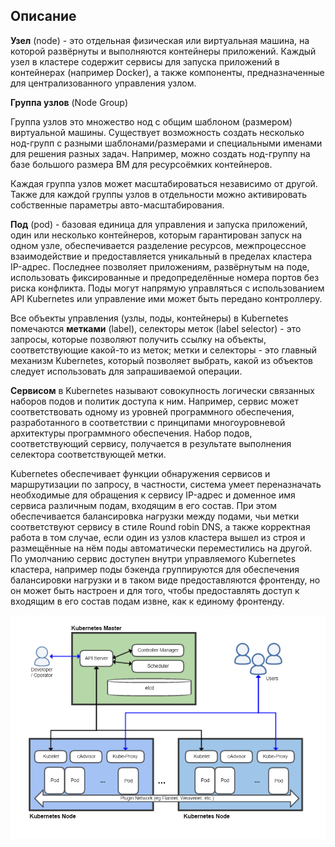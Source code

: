 ## Описание

**Узел** (node) - это отдельная физическая или виртуальная машина, на которой развёрнуты и выполняются контейнеры приложений. Каждый узел в кластере содержит сервисы для запуска приложений в контейнерах (например Docker), а также компоненты, предназначенные для централизованного управления узлом.

**Группа узлов** (Node Group)

Группа узлов это множество нод с общим шаблоном (размером) виртуальной машины. Существует возможность создать несколько нод-групп с разными шаблонами/размерами и специальными именами для решения разных задач. Например, можно создать нод-группу на базе большого размера ВМ для ресурсоёмких контейнеров.

Каждая группа узлов может масштабироваться независимо от другой. Также для каждой группы узлов в отдельности можно активировать собственные параметры авто-масштабирования.

**Под** (pod) - базовая единица для управления и запуска приложений, один или несколько контейнеров, которым гарантирован запуск на одном узле, обеспечивается разделение ресурсов, межпроцессное взаимодействие и предоставляется уникальный в пределах кластера IP-адрес. Последнее позволяет приложениям, развёрнутым на поде, использовать фиксированные и предопределённые номера портов без риска конфликта. Поды могут напрямую управляться с использованием API Kubernetes или управление ими может быть передано контроллеру.

Все объекты управления (узлы, поды, контейнеры) в Kubernetes помечаются **метками** (label), селекторы меток (label selector) - это запросы, которые позволяют получить ссылку на объекты, соответствующие какой-то из меток; метки и селекторы - это главный механизм Kubernetes, который позволяет выбрать, какой из объектов следует использовать для запрашиваемой операции.

**Сервисом** в Kubernetes называют совокупность логически связанных наборов подов и политик доступа к ним. Например, сервис может соответствовать одному из уровней программного обеспечения, разработанного в соответствии с принципами многоуровневой архитектуры программного обеспечения. Набор подов, соответствующий сервису, получается в результате выполнения селектора соответствующей метки.

Kubernetes обеспечивает функции обнаружения сервисов и маршрутизации по запросу, в частности, система умеет переназначать необходимые для обращения к сервису IP-адрес и доменное имя сервиса различным подам, входящим в его состав. При этом обеспечивается балансировка нагрузки между подами, чьи метки соответствуют сервису в стиле Round robin DNS, а также корректная работа в том случае, если один из узлов кластера вышел из строя и размещённые на нём поды автоматически переместились на другой. По умолчанию сервис доступен внутри управляемого Kubernetes кластера, например поды бэкенда группируются для обеспечения балансировки нагрузки и в таком виде предоставляются фронтенду, но он может быть настроен и для того, чтобы предоставлять доступ к входящим в его состав подам извне, как к единому фронтенду.

![](./assets/1598985821056-1598985821056.png)
